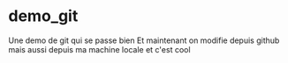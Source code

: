 # demo_git
Une demo de git qui se passe bien
Et maintenant on modifie depuis github
mais aussi depuis ma machine locale et c'est cool
